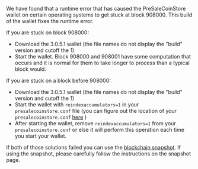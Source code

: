 We have found that a runtime error that has caused the PreSaleCoinStore wallet on certain operating systems to get stuck at block 908000. This build of the wallet fixes the runtime error.

If you are stuck on block 908000:
- Download the 3.0.5.1 wallet (the file names do not display the "build" version and cutoff the 1)
- Start the wallet. Block 908000 and 908001 have some computation that occurs and it is normal for them to take longer to process than a typical block would.

If you are stuck on a block before 908000:
- Download the 3.0.5.1 wallet (the file names do not display the "build" version and cutoff the 1)
- Start the wallet with `reindexaccumulators=1` in your `presalecoinstore.conf` file (you can figure out the location of your `presalecoinstore.conf` [here](https://presalecoinstore.freshdesk.com/support/solutions/articles/30000004664-where-are-my-wallet-dat-blockchain-and-configuration-conf-files-located-) )
- After starting the wallet, remove `reindexaccumulators=1` from your `presalecoinstore.conf` or else it will perform this operation each time you start your wallet.

If both of those solutions failed you can use the [blockchain snapshot](http://178.254.23.111/~pub/PreSaleCoinStore/Daily-Snapshots-Html/PreSaleCoinStore-Daily-Snapshots.html). If using the snapshot, please carefully follow the instructions on the snapshot page.